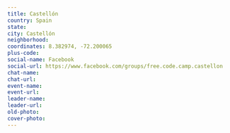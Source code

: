 ```yaml
---
title: Castellón
country: Spain
state: 
city: Castellón
neighborhood: 
coordinates: 8.382974, -72.200065
plus-code:
social-name: Facebook
social-url: https://www.facebook.com/groups/free.code.camp.castellon
chat-name:
chat-url:
event-name:
event-url:
leader-name:
leader-url:
old-photo: 
cover-photo:
---
```

